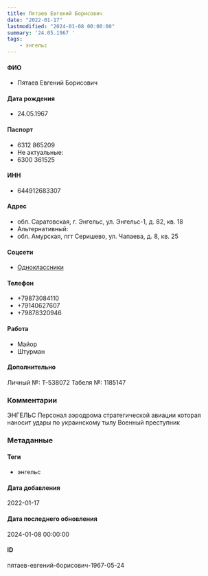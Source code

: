 ```yaml
---
title: Пятаев Евгений Борисович
date: "2022-01-17"
lastmodified: "2024-01-08 00:00:00"
summary: '24.05.1967 '
tags: 
    - энгельс
---
```

<!--# pp1-->
<!--## Фигурант-->
<!--### Личные данные-->
#### ФИО
- Пятаев Евгений Борисович
#### Дата рождения
- 24.05.1967
#### Паспорт
- 6312 865209
- Не актуальные:
- 6300 361525
#### ИНН
- 644912683307
#### Адрес
- обл. Саратовская, г. Энгельс, ул. Энгельс-1, д. 82, кв. 18
- Альтернативный:
- обл. Амурская, пгт Серишево, ул. Чапаева, д. 8, кв. 25
#### Соцсети
- [Одноклассники](https://ok.ru/profile/351596429099)
#### Телефон
- +79873084110
- +79140627607
- +79878320946
#### Работа
- Майор
- Штурман
#### Дополнительно
Личный №: Т-538072
Табеля №: 1185147
### Комментарии
ЭНГЕЛЬС
Персонал аэродрома стратегической авиации которая наносит удары по украинскому тылу
Военный преступник
### Метаданные
#### Теги
- энгельс
#### Дата добавления
2022-01-17
#### Дата последнего обновления
2024-01-08 00:00:00
#### ID
пятаев-евгений-борисович-1967-05-24
<!--## END;-->
